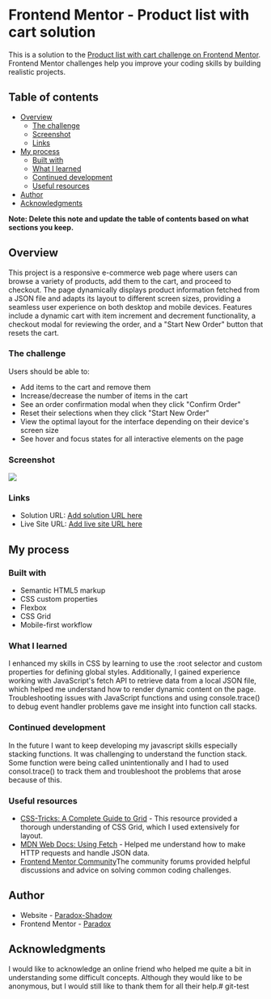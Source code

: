 # Frontend Mentor - Product list with cart solution

This is a solution to the [Product list with cart challenge on Frontend Mentor](https://www.frontendmentor.io/challenges/product-list-with-cart-5MmqLVAp_d). Frontend Mentor challenges help you improve your coding skills by building realistic projects. 

## Table of contents

- [Overview](#overview)
  - [The challenge](#the-challenge)
  - [Screenshot](#screenshot)
  - [Links](#links)
- [My process](#my-process)
  - [Built with](#built-with)
  - [What I learned](#what-i-learned)
  - [Continued development](#continued-development)
  - [Useful resources](#useful-resources)
- [Author](#author)
- [Acknowledgments](#acknowledgments)

**Note: Delete this note and update the table of contents based on what sections you keep.**

## Overview
This project is a responsive e-commerce web page where users can browse a variety of products, add them to the cart, and proceed to checkout. The page dynamically displays product information fetched from a JSON file and adapts its layout to different screen sizes, providing a seamless user experience on both desktop and mobile devices. Features include a dynamic cart with item increment and decrement functionality, a checkout modal for reviewing the order, and a "Start New Order" button that resets the cart.
### The challenge

Users should be able to:

- Add items to the cart and remove them
- Increase/decrease the number of items in the cart
- See an order confirmation modal when they click "Confirm Order"
- Reset their selections when they click "Start New Order"
- View the optimal layout for the interface depending on their device's screen size
- See hover and focus states for all interactive elements on the page

### Screenshot

![](./design/Solution_with_cart_itemsPresent.png)

### Links

- Solution URL: [Add solution URL here](https://github.com/Taresta/UI-page.git)
- Live Site URL: [Add live site URL here](https://taresta.github.io/UI-page/)

## My process

### Built with

- Semantic HTML5 markup
- CSS custom properties
- Flexbox
- CSS Grid
- Mobile-first workflow

### What I learned
I enhanced my skills in CSS by learning to use the :root selector and custom properties for defining global styles. Additionally, I gained experience working with JavaScript's fetch API to retrieve data from a local JSON file, which helped me understand how to render dynamic content on the page. Troubleshooting issues with JavaScript functions and using console.trace() to debug event handler problems gave me insight into function call stacks.

### Continued development
In the future I want to keep developing my javascript skills especially stacking functions. It was challenging to understand the function stack. Some function were being called unintentionally and I had to used consol.trace() to track them and troubleshoot the problems that arose because of this.


### Useful resources

- [CSS-Tricks: A Complete Guide to Grid](https://css-tricks.com/snippets/css/complete-guide-grid/) - This resource provided a thorough understanding of CSS Grid, which I used extensively for layout.
- [MDN Web Docs: Using Fetch](https://developer.mozilla.org/en-US/docs/Web/API/Fetch_API/Using_Fetch) - Helped me understand how to make HTTP requests and handle JSON data.
- [Frontend Mentor Community](https://www.frontendmentor.io/community)The community forums provided helpful discussions and advice on solving common coding challenges.

## Author

- Website - [Paradox-Shadow](https://github.com/Taresta)
- Frontend Mentor - [Paradox](https://www.frontendmentor.io/profile/Taresta)

## Acknowledgments
I would like to acknowledge an online friend who helped me quite a bit in understanding some difficult concepts. Although they would like to be anonymous, but I would still like to thank them for all their help.#   g i t - t e s t  
 